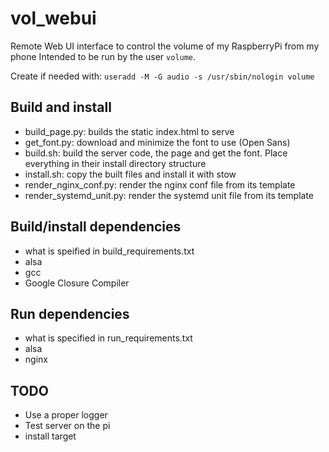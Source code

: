# vol_webui

Remote Web UI interface to control the volume of my RaspberryPi from my phone
Intended to be run by the user `volume`.

Create if needed with: `useradd -M -G audio -s /usr/sbin/nologin volume`

## Build and install
* build_page.py: builds the static index.html to serve
* get_font.py: download and minimize the font to use (Open Sans)
* build.sh: build the server code, the page and get the font.
    Place everything in their install directory structure
* install.sh: copy the built files and install it with stow
* render_nginx_conf.py: render the nginx conf file from its template
* render_systemd_unit.py: render the systemd unit file from its template

## Build/install dependencies
* what is speified in build_requirements.txt
* alsa
* gcc
* Google Closure Compiler

## Run dependencies
* what is specified in run_requirements.txt
* alsa
* nginx

## TODO
* Use a proper logger
* Test server on the pi
* install target
